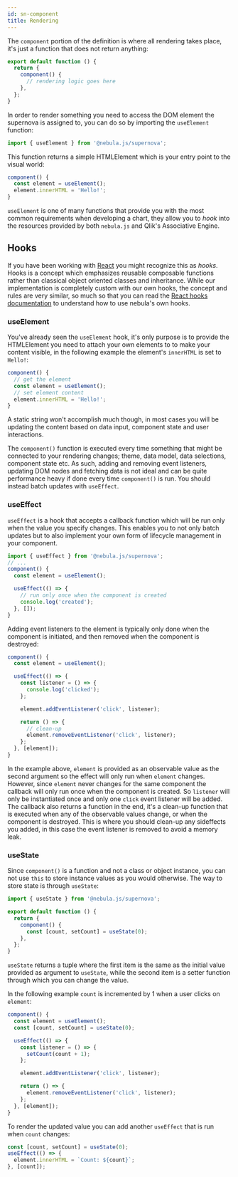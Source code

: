 ```yaml
---
id: sn-component
title: Rendering
---
```


The `component` portion of the definition is where all rendering takes place, it's just a function that does not return anything:

```js
export default function () {
  return {
    component() {
      // rendering logic goes here
    },
  };
}
```

In order to render something you need to access the DOM element the supernova is assigned to, you can do so by importing the `useElement` function:

```js
import { useElement } from '@nebula.js/supernova';
```

This function returns a simple HTMLElement which is your entry point to the visual world:

```js
component() {
  const element = useElement();
  element.innerHTML = 'Hello!';
}
```

`useElement` is one of many functions that provide you with the most common requirements when developing a chart, they allow you to _hook_ into the resources provided by both `nebula.js` and Qlik's Associative Engine.

## Hooks

If you have been working with [React](https://reactjs.org/) you might recognize this as _hooks_. Hooks is a concept which emphasizes reusable composable functions rather than classical object oriented classes and inheritance. While our implementation is completely custom with our own hooks, the concept and rules are very similar, so much so that you can read the [React hooks documentation](https://reactjs.org/docs/hooks-intro.html) to understand how to use nebula's own hooks.

### useElement

You've already seen the `useElement` hook, it's only purpose is to provide the HTMLElement you need to attach your own elements to to make your content visible, in the following example the element's `innerHTML` is set to `Hello!`:

```js
component() {
  // get the element
  const element = useElement();
  // set element content
  element.innerHTML = 'Hello!';
}
```

A static string won't accomplish much though, in most cases you will be updating the content based on data input, component state and user interactions.

The `component()` function is executed every time something that might be connected to your rendering changes; theme, data model, data selections, component state etc. As such, adding and removing event listeners, updating DOM nodes and fetching data is not ideal and can be quite performance heavy if done every time `component()` is run. You should instead batch updates with `useEffect`.

### useEffect

`useEffect` is a hook that accepts a callback function which will be run only when the value you specify changes. This enables you to not only batch updates but to also implement your own form of lifecycle management in your component.

```js
import { useEffect } from '@nebula.js/supernova';
// ...
component() {
  const element = useElement();

  useEffect(() => {
    // run only once when the component is created
    console.log('created');
  }, []);
}
```

Adding event listeners to the element is typically only done when the component is initiated, and then removed when the component is destroyed:

```js
component() {
  const element = useElement();

  useEffect(() => {
    const listener = () => {
      console.log('clicked');
    };

    element.addEventListener('click', listener);

    return () => {
      // clean-up
      element.removeEventListener('click', listener);
    };
  }, [element]);
}
```

In the example above, `element` is provided as an observable value as the second argument so the effect will only run when `element` changes. However, since `element` never changes for the same component the callback will only run once when the component is created. So `listener` will only be instantiated once and only one `click` event listener will be added. The callback also returns a function in the end, it's a clean-up function that is executed when any of the observable values change, or when the component is destroyed. This is where you should clean-up any sideffects you added, in this case the event listener is removed to avoid a memory leak.

### useState

Since `component()` is a function and not a class or object instance, you can not use `this` to store instance values as you would otherwise. The way to store state is through `useState`:

```js
import { useState } from '@nebula.js/supernova';

export default function () {
  return {
    component() {
      const [count, setCount] = useState(0);
    },
  };
}
```

`useState` returns a tuple where the first item is the same as the initial value provided as argument to `useState`, while the second item is a setter function through which you can change the value.

In the following example `count` is incremented by 1 when a user clicks on `element`:

```js
component() {
  const element = useElement();
  const [count, setCount] = useState(0);

  useEffect(() => {
    const listener = () => {
      setCount(count + 1);
    };

    element.addEventListener('click', listener);

    return () => {
      element.removeEventListener('click', listener);
    };
  }, [element]);
}
```

To render the updated value you can add another `useEffect` that is run when `count` changes:

```js
const [count, setCount] = useState(0);
useEffect(() => {
  element.innerHTML = `Count: ${count}`;
}, [count]);
```
